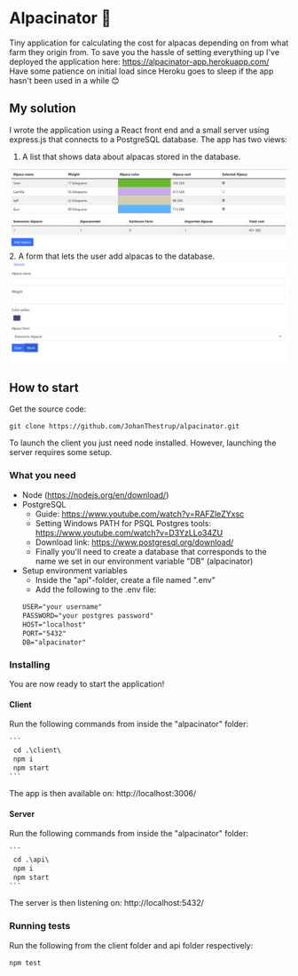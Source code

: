 # Alpacinator 🦙

Tiny application for calculating the cost for alpacas depending on from what farm they origin from.
To save you the hassle of setting everything up I've deployed the application here: https://alpacinator-app.herokuapp.com/
Have some patience on initial load since Heroku goes to sleep if the app hasn't been used in a while 😊

## My solution

I wrote the application using a React front end and a small server using express.js that connects to a PostgreSQL database.
The app has two views:
1. A list that shows data about alpacas stored in the database.
<img src="/screenshots/listalpaca_screenshot.jpg" alt="List view" title="The list view" width="600" />
2. A form that lets the user add alpacas to the database.
<img src="/screenshots/addalpaca_screenshot.jpg" alt="List view" title="The list view" width="600" />

## How to start

Get the source code:
```
git clone https://github.com/JohanThestrup/alpacinator.git
```

To launch the client you just need node installed. However, launching the server requires some setup.

### What you need

* Node (https://nodejs.org/en/download/)
* PostgreSQL 
    * Guide: https://www.youtube.com/watch?v=RAFZleZYxsc 
    * Setting Windows PATH for PSQL Postgres tools: https://www.youtube.com/watch?v=D3YzLLo34ZU
    * Download link: https://www.postgresql.org/download/
    * Finally you'll need to create a database that corresponds to the name we set in our environment variable "DB" (alpacinator)
* Setup environment variables
    * Inside the "api"-folder, create a file named ".env"
    * Add the following to the .env file:
    ```
    USER="your username"
    PASSWORD="your postgres password"
    HOST="localhost"
    PORT="5432"
    DB="alpacinator"
    ```
### Installing

You are now ready to start the application!

#### Client

Run the following commands from inside the "alpacinator" folder:

    ```
     cd .\client\
     npm i
     npm start
    ```
The app is then available on: http://localhost:3006/

#### Server

Run the following commands from inside the "alpacinator" folder:

    ```
     cd .\api\
     npm i
     npm start
    ```
The server is then listening on: http://localhost:5432/

### Running tests

Run the following from the client folder and api folder respectively:

```
npm test
```
